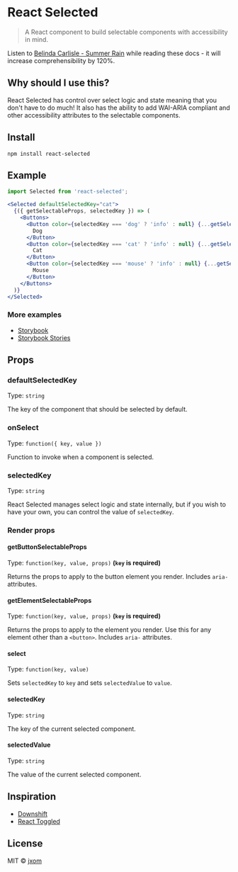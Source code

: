 # React Selected

> A React component to build selectable components with accessibility in mind.

Listen to [Belinda Carlisle - Summer Rain](https://www.youtube.com/watch?v=wssIZOBV9i4) while reading these docs - it will increase comprehensibility by 120%.

## Why should I use this?

React Selected has control over select logic and state meaning that you don't have to do much! It also has the ability to add WAI-ARIA compliant and other accessibility attributes to the selectable components.

## Install

`npm install react-selected`

## Example

```jsx
import Selected from 'react-selected';

<Selected defaultSelectedKey="cat">
  {({ getSelectableProps, selectedKey }) => (
    <Buttons>
      <Button color={selectedKey === 'dog' ? 'info' : null} {...getSelectableProps('dog')}>
        Dog
      </Button>
      <Button color={selectedKey === 'cat' ? 'info' : null} {...getSelectableProps('cat')}>
        Cat
      </Button>
      <Button color={selectedKey === 'mouse' ? 'info' : null} {...getSelectableProps('mouse')}>
        Mouse
      </Button>
    </Buttons>
  )}
</Selected>
```

### More examples

- [Storybook](https://jxom.github.io/react-selected/)
- [Storybook Stories](https://github.com/jxom/react-selected/blob/master/src/__stories__/index.stories.js)

## Props

### defaultSelectedKey

Type: `string`

The key of the component that should be selected by default.

### onSelect

Type: `function({ key, value })`

Function to invoke when a component is selected.

### selectedKey

Type: `string`

React Selected manages select logic and state internally, but if you wish to have your own, you can control the value of `selectedKey`.

### Render props

#### getButtonSelectableProps

Type: `function(key, value, props)` **(`key` is required)**

Returns the props to apply to the button element you render. 
Includes `aria-` attributes.

#### getElementSelectableProps

Type: `function(key, value, props)` **(`key` is required)**

Returns the props to apply to the element you render. Use this for any element other than a <code>&lt;button&gt;</code>. 
Includes <code>aria-</code> attributes.

#### select

Type: `function(key, value)`

Sets `selectedKey` to `key` and sets `selectedValue` to `value`.

#### selectedKey

Type: `string`

The key of the current selected component.

#### selectedValue

Type: `string`

The value of the current selected component.

## Inspiration

- [Downshift](https://github.com/paypal/downshift)
- [React Toggled](https://github.com/kentcdodds/react-toggled)

## License

MIT © [jxom](http://jxom.io)
